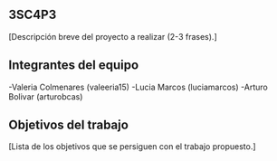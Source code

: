 ## 3SC4P3

[Descripción breve del proyecto a realizar (2-3 frases).]

## Integrantes del equipo
-Valeria Colmenares (valeeria15)
-Lucia Marcos (luciamarcos)
-Arturo Bolivar (arturobcas)

## Objetivos del trabajo

[Lista de los objetivos que se persiguen con el trabajo propuesto.]
